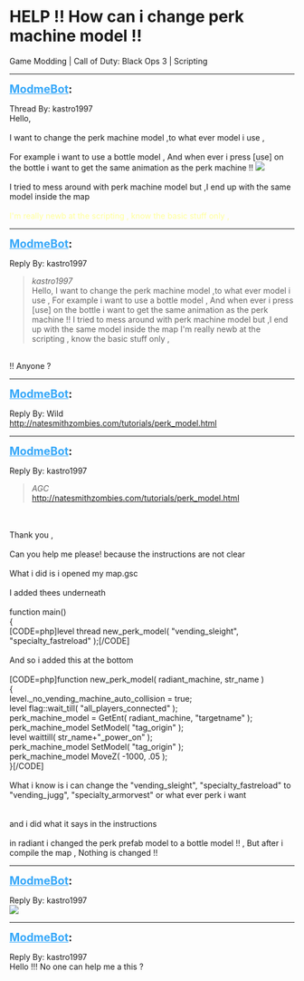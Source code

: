 # HELP !! How can i change perk machine model !!
Game Modding | Call of Duty: Black Ops 3 | Scripting

---
<strong style="font-size: 1.4em;"><span style="text-decoration: underline;text-decoration-color: #34a7f9;"><span style="color:#34a7f9;">ModmeBot</span></span>:</strong>

<p>Thread By: kastro1997<br />Hello, <br /> <br />I want to change the perk machine model ,to what ever model i use ,<br /> <br />For example i want to use a bottle model , And when ever i press [use] on the bottle i want to get the same animation as the perk machine !! <img style="max-width: 500px;" src="http://modme.co/emoticons/silly.png"> <br /> <br />I tried to mess around with perk machine model but ,I end up with the same model inside the map <br /> <br /><span style="color:#ffff99;">I&#39;m really newb at the scripting , know the basic stuff only , </span></p>

---
<strong style="font-size: 1.4em;"><span style="text-decoration: underline;text-decoration-color: #34a7f9;"><span style="color:#34a7f9;">ModmeBot</span></span>:</strong>

<p>Reply By: kastro1997<br /><blockquote><em>kastro1997</em><br />Hello,    I want to change the perk machine model ,to what ever model i use ,   For example i want to use a bottle model , And when ever i press [use] on the bottle i want to get the same animation as the perk machine !!     I tried to mess around with perk machine model but ,I end up with the same model inside the map    I&#39;m really newb at the scripting , know the basic stuff only ,   </blockquote><br /> !! Anyone ?</p>

---
<strong style="font-size: 1.4em;"><span style="text-decoration: underline;text-decoration-color: #34a7f9;"><span style="color:#34a7f9;">ModmeBot</span></span>:</strong>

<p>Reply By: Wild<br /><a href="http://natesmithzombies.com/tutorials/perk_model.html">http://natesmithzombies.com/tutorials/perk_model.html</a></p>

---
<strong style="font-size: 1.4em;"><span style="text-decoration: underline;text-decoration-color: #34a7f9;"><span style="color:#34a7f9;">ModmeBot</span></span>:</strong>

<p>Reply By: kastro1997<br /><blockquote><em>AGC</em><br /><a href="http://natesmithzombies.com/tutorials/perk_model.html">http://natesmithzombies.com/tutorials/perk_model.html</a></blockquote><br /> <br />Thank you ,<br /> <br />Can you help me please! because the instructions are not clear <br /> <br />What i did is i opened my map.gsc <br /> <br />I added thees underneath <br /> <br />function main()<br />{<br />[CODE=php]level thread new_perk_model( &quot;vending_sleight&quot;, &quot;specialty_fastreload&quot; );[/CODE]<br /> <br />And so i added this at the bottom <br /> <br />[CODE=php]function new_perk_model( radiant_machine, str_name )<br />{<br />    level._no_vending_machine_auto_collision = true;<br />    level flag::wait_till( &quot;all_players_connected&quot; );<br />    perk_machine_model = GetEnt( radiant_machine, &quot;targetname&quot; );<br />    perk_machine_model SetModel( &quot;tag_origin&quot; );<br />    level waittill( str_name+&quot;_power_on&quot; );<br />    perk_machine_model SetModel( &quot;tag_origin&quot; );<br />    perk_machine_model MoveZ( -1000, .05 );<br />}[/CODE]<br /> <br />What i know is i can change the &quot;vending_sleight&quot;, &quot;specialty_fastreload&quot;     to      &quot;vending_jugg&quot;, &quot;specialty_armorvest&quot; or what ever perk i want<br /> <br /> <br />and i did what it says in the instructions <br /> <br />in radiant i changed the perk prefab model to a bottle model !! , But after i compile the map , Nothing is changed !!</p>

---
<strong style="font-size: 1.4em;"><span style="text-decoration: underline;text-decoration-color: #34a7f9;"><span style="color:#34a7f9;">ModmeBot</span></span>:</strong>

<p>Reply By: kastro1997<br /><img style="max-width: 500px;" src="http://aviacreations.com/modme/emoticons/poker.png"></p>

---
<strong style="font-size: 1.4em;"><span style="text-decoration: underline;text-decoration-color: #34a7f9;"><span style="color:#34a7f9;">ModmeBot</span></span>:</strong>

<p>Reply By: kastro1997<br />Hello !!! No one can help me a this ?</p>
